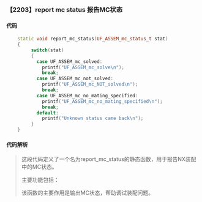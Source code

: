 ### 【2203】report mc status 报告MC状态

#### 代码

```cpp
    static void report_mc_status(UF_ASSEM_mc_status_t stat)  
    {  
         switch(stat)  
         {  
           case UF_ASSEM_mc_solved:  
             printf("UF_ASSEM_mc_solve\n");  
             break;  
           case UF_ASSEM_mc_not_solved:  
             printf("UF_ASSEM_mc_NOT_solved\n");  
             break;  
           case UF_ASSEM_mc_no_mating_specified:  
             printf("UF_ASSEM_mc_no_mating_specified\n");  
             break;  
           default:  
             printf("Unknown status came back\n");  
         }  
    }

```

#### 代码解析

> 这段代码定义了一个名为report_mc_status的静态函数，用于报告NX装配中的MC状态。
>
> 主要功能包括：
>
> 该函数的主要作用是输出MC状态，帮助调试装配问题。
>
